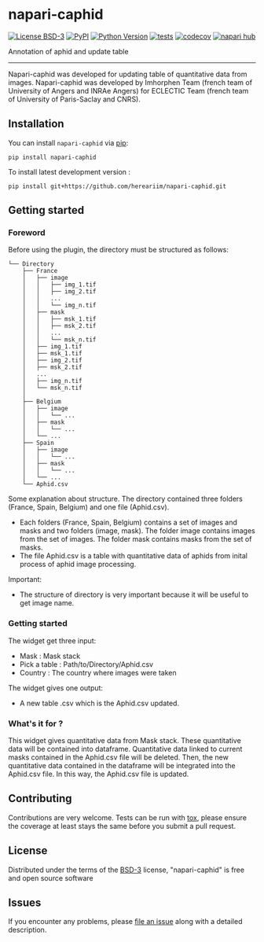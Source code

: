 # napari-caphid

[![License BSD-3](https://img.shields.io/pypi/l/napari-caphid.svg?color=green)](https://github.com/hereariim/napari-caphid/raw/main/LICENSE)
[![PyPI](https://img.shields.io/pypi/v/napari-caphid.svg?color=green)](https://pypi.org/project/napari-caphid)
[![Python Version](https://img.shields.io/pypi/pyversions/napari-caphid.svg?color=green)](https://python.org)
[![tests](https://github.com/hereariim/napari-caphid/workflows/tests/badge.svg)](https://github.com/hereariim/napari-caphid/actions)
[![codecov](https://codecov.io/gh/hereariim/napari-caphid/branch/main/graph/badge.svg)](https://codecov.io/gh/hereariim/napari-caphid)
[![napari hub](https://img.shields.io/endpoint?url=https://api.napari-hub.org/shields/napari-caphid)](https://napari-hub.org/plugins/napari-caphid)

Annotation of aphid and update table

----------------------------------

Napari-caphid was developed for updating table of quantitative data from images. Napari-caphid was developed by Imhorphen Team (french team of University of Angers and INRAe Angers) for ECLECTIC Team (french team of University of Paris-Saclay and CNRS).

<!--
Don't miss the full getting started guide to set up your new package:
https://github.com/napari/cookiecutter-napari-plugin#getting-started

and review the napari docs for plugin developers:
https://napari.org/stable/plugins/index.html
-->

## Installation

You can install `napari-caphid` via [pip]:

    pip install napari-caphid



To install latest development version :

    pip install git+https://github.com/hereariim/napari-caphid.git

## Getting started

### Foreword

Before using the plugin, the directory must be structured as follows:

```
└── Directory
    ├── France
    │   ├── image
    │   │   ├── img_1.tif
    │   │   ├── img_2.tif
    │   │   ...
    │   │   └── img_n.tif
    │   ├── mask
    │   │   ├── msk_1.tif
    │   │   ├── msk_2.tif
    │   │   ...
    │   │   └── msk_n.tif
    │   ├── img_1.tif
    │   ├── msk_1.tif
    │   ├── img_2.tif
    │   ├── msk_2.tif
    │   ...
    │   ├── img_n.tif
    │   └── msk_n.tif
    │ 
    ├── Belgium
    │   ├── image
    │   │   └── ...
    │   ├── mask
    │   │   └── ...
    │   └── ...
    ├── Spain
    │   ├── image
    │   │   └── ...
    │   ├── mask
    │   │   └── ...
    │   └── ...
    └── Aphid.csv
```

Some explanation about structure. The directory contained three folders (France, Spain, Belgium) and one file (Aphid.csv).
- Each folders (France, Spain, Belgium) contains a set of images and masks and two folders (image, mask). The folder image contains images from the set of images. The folder mask contains masks from the set of masks.
- The file Aphid.csv is a table with quantitative data of aphids from inital process of aphid image processing.

Important:
- The structure of directory is very important because it will be useful to get image name.

### Getting started

The widget get three input:
- Mask : Mask stack
- Pick a table : Path/to/Directory/Aphid.csv
- Country : The country where images were taken

The widget gives one output:
- A new table .csv which is the Aphid.csv updated.

### What's it for ?

This widget gives quantitative data from Mask stack. These quantitative data will be contained into dataframe. Quantitative data linked to current masks contained in the Aphid.csv file will be deleted. Then, the new quantitative data contained in the dataframe will be integrated into the Aphid.csv file. In this way, the Aphid.csv file is updated.

## Contributing

Contributions are very welcome. Tests can be run with [tox], please ensure
the coverage at least stays the same before you submit a pull request.

## License

Distributed under the terms of the [BSD-3] license,
"napari-caphid" is free and open source software

## Issues

If you encounter any problems, please [file an issue] along with a detailed description.

[napari]: https://github.com/napari/napari
[Cookiecutter]: https://github.com/audreyr/cookiecutter
[@napari]: https://github.com/napari
[MIT]: http://opensource.org/licenses/MIT
[BSD-3]: http://opensource.org/licenses/BSD-3-Clause
[GNU GPL v3.0]: http://www.gnu.org/licenses/gpl-3.0.txt
[GNU LGPL v3.0]: http://www.gnu.org/licenses/lgpl-3.0.txt
[Apache Software License 2.0]: http://www.apache.org/licenses/LICENSE-2.0
[Mozilla Public License 2.0]: https://www.mozilla.org/media/MPL/2.0/index.txt
[cookiecutter-napari-plugin]: https://github.com/napari/cookiecutter-napari-plugin

[file an issue]: https://github.com/hereariim/napari-caphid/issues

[napari]: https://github.com/napari/napari
[tox]: https://tox.readthedocs.io/en/latest/
[pip]: https://pypi.org/project/pip/
[PyPI]: https://pypi.org/
